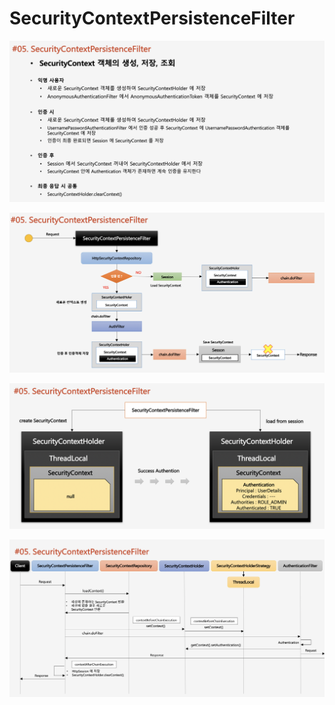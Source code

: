# SecurityContextPersistenceFilter

![](../../../.gitbook/assets/2020-10-25-12.30.13%20%281%29.png)

![](../../../.gitbook/assets/2020-10-25-12.31.00.png)

![](../../../.gitbook/assets/2020-10-25-12.31.06.png)

![](../../../.gitbook/assets/2020-10-25-12.31.18.png)

